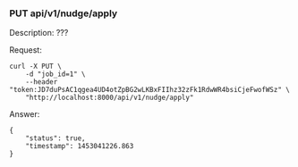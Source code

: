### PUT api/v1/nudge/apply

Description: ???

Request:

```
curl -X PUT \
    -d "job_id=1" \
    --header "token:JD7duPsAC1qgea4UD4otZpBG2wLKBxFIIhz32zFk1RdwWR4bsiCjeFwofWSz" \
    "http://localhost:8000/api/v1/nudge/apply"
```

Answer:

```
{
	"status": true,
	"timestamp": 1453041226.863
}
```
